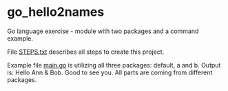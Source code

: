 # go_hello2names
Go language exercise - module with two packages and a command example.

File [STEPS.txt](STEPS.txt) describes all steps to create this project.

Example file [main.go](usage/main.go) is utilizing all three packages: default,
a and b. Output is: Hello Ann & Bob. Good to see you.
All parts are coming from different packages. 